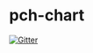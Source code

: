 # pch-chart

[![Gitter](https://badges.gitter.im/Join%20Chat.svg)](https://gitter.im/JoanClaret/pch-chart?utm_source=badge&utm_medium=badge&utm_campaign=pr-badge&utm_content=badge)
